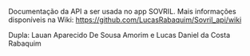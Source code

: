 Documentação da API a ser usada no app SOVRIL. Mais informações disponíveis na Wiki: https://github.com/LucasRabaquim/Sovril_api/wiki

Dupla: Lauan Aparecido De Sousa Amorim e Lucas Daniel da Costa Rabaquim
